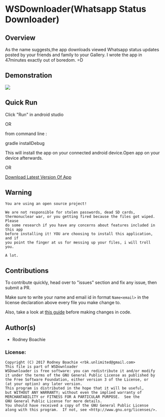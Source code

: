 # WSDownloader(Whatsapp Status Downloader)


Overview
---
As the name suggests,the app downloads viewed Whatsapp status updates posted by your friends and family to your Gallery.
I wrote the app in 47minutes exactly out of boredom. =D

Demonstration  
---
![](https://github.com/RbkGh/WSDownloader/raw/master/descriptionalImages/wsdownloader_demo.gif)

Quick Run
---
Click "Run" in android studio 

OR

from command line :

gradle installDebug

This will install the app on your connected android device.Open app on your device afterwards.

OR

[Download Latest Version Of App](https://github.com/RbkGh/WSDownloader/releases/download/1.0.2/WSDownloader_1.0.2.apk) 

Warning
---

    You are using an open source project!
        
    We are not responsible for stolen passwords, dead SD cards,
    thermonuclear war, or you getting fired because the files got wiped. Please
    do some research if you have any concerns about features included in this app
    before installing it! YOU are choosing to install this application, and if
    you point the finger at us for messing up your files, i will troll you.
        
    A lot.


Contributions
-----
To contribute quickly, head over to "issues" section and fix any issue, then submit a PR. 

Make sure to write your name and email id in format `Name<email>` in the license declaration above every file you make change to. 

Also, take a look at [this guide](https://source.android.com/source/code-style.html) before making changes in code. 


Author(s)
---------
- Rodney Boachie


### License: 

    Copyright (C) 2017 Rodney Boachie <rbk.unlimited@gmail.com>
    This file is part of WSDownloader
    WSDownloader is free software: you can redistribute it and/or modify
    it under the terms of the GNU General Public License as published by
    the Free Software Foundation, either version 3 of the License, or
    (at your option) any later version.
    This program is distributed in the hope that it will be useful,
    but WITHOUT ANY WARRANTY; without even the implied warranty of
    MERCHANTABILITY or FITNESS FOR A PARTICULAR PURPOSE.  See the
    GNU General Public License for more details.
    You should have received a copy of the GNU General Public License
    along with this program.  If not, see <http://www.gnu.org/licenses/>.
